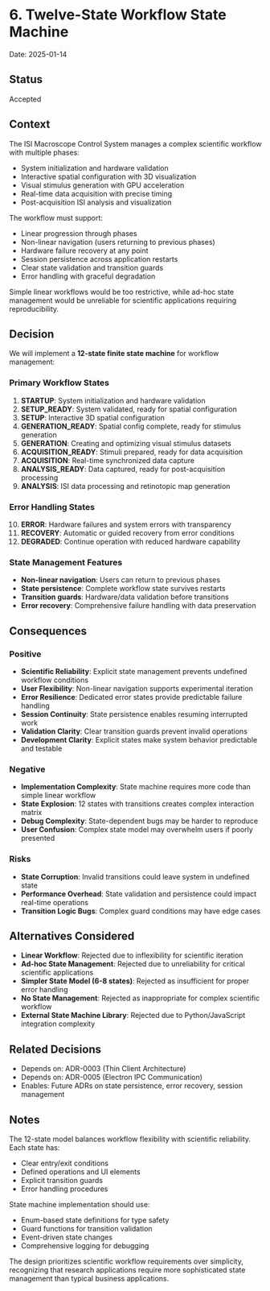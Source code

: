 # 6. Twelve-State Workflow State Machine

Date: 2025-01-14

## Status

Accepted

## Context

The ISI Macroscope Control System manages a complex scientific workflow with multiple phases:

- System initialization and hardware validation
- Interactive spatial configuration with 3D visualization
- Visual stimulus generation with GPU acceleration
- Real-time data acquisition with precise timing
- Post-acquisition ISI analysis and visualization

The workflow must support:
- Linear progression through phases
- Non-linear navigation (users returning to previous phases)
- Hardware failure recovery at any point
- Session persistence across application restarts
- Clear state validation and transition guards
- Error handling with graceful degradation

Simple linear workflows would be too restrictive, while ad-hoc state management would be unreliable for scientific applications requiring reproducibility.

## Decision

We will implement a **12-state finite state machine** for workflow management:

### Primary Workflow States
1. **STARTUP**: System initialization and hardware validation
2. **SETUP_READY**: System validated, ready for spatial configuration
3. **SETUP**: Interactive 3D spatial configuration
4. **GENERATION_READY**: Spatial config complete, ready for stimulus generation
5. **GENERATION**: Creating and optimizing visual stimulus datasets
6. **ACQUISITION_READY**: Stimuli prepared, ready for data acquisition
7. **ACQUISITION**: Real-time synchronized data capture
8. **ANALYSIS_READY**: Data captured, ready for post-acquisition processing
9. **ANALYSIS**: ISI data processing and retinotopic map generation

### Error Handling States
10. **ERROR**: Hardware failures and system errors with transparency
11. **RECOVERY**: Automatic or guided recovery from error conditions
12. **DEGRADED**: Continue operation with reduced hardware capability

### State Management Features
- **Non-linear navigation**: Users can return to previous phases
- **State persistence**: Complete workflow state survives restarts
- **Transition guards**: Hardware/data validation before transitions
- **Error recovery**: Comprehensive failure handling with data preservation

## Consequences

### Positive

- **Scientific Reliability**: Explicit state management prevents undefined workflow conditions
- **User Flexibility**: Non-linear navigation supports experimental iteration
- **Error Resilience**: Dedicated error states provide predictable failure handling
- **Session Continuity**: State persistence enables resuming interrupted work
- **Validation Clarity**: Clear transition guards prevent invalid operations
- **Development Clarity**: Explicit states make system behavior predictable and testable

### Negative

- **Implementation Complexity**: State machine requires more code than simple linear workflow
- **State Explosion**: 12 states with transitions creates complex interaction matrix
- **Debug Complexity**: State-dependent bugs may be harder to reproduce
- **User Confusion**: Complex state model may overwhelm users if poorly presented

### Risks

- **State Corruption**: Invalid transitions could leave system in undefined state
- **Performance Overhead**: State validation and persistence could impact real-time operations
- **Transition Logic Bugs**: Complex guard conditions may have edge cases

## Alternatives Considered

- **Linear Workflow**: Rejected due to inflexibility for scientific iteration
- **Ad-hoc State Management**: Rejected due to unreliability for critical scientific applications
- **Simpler State Model (6-8 states)**: Rejected as insufficient for proper error handling
- **No State Management**: Rejected as inappropriate for complex scientific workflow
- **External State Machine Library**: Rejected due to Python/JavaScript integration complexity

## Related Decisions

- Depends on: ADR-0003 (Thin Client Architecture)
- Depends on: ADR-0005 (Electron IPC Communication)
- Enables: Future ADRs on state persistence, error recovery, session management

## Notes

The 12-state model balances workflow flexibility with scientific reliability. Each state has:
- Clear entry/exit conditions
- Defined operations and UI elements
- Explicit transition guards
- Error handling procedures

State machine implementation should use:
- Enum-based state definitions for type safety
- Guard functions for transition validation
- Event-driven state changes
- Comprehensive logging for debugging

The design prioritizes scientific workflow requirements over simplicity, recognizing that research applications require more sophisticated state management than typical business applications.